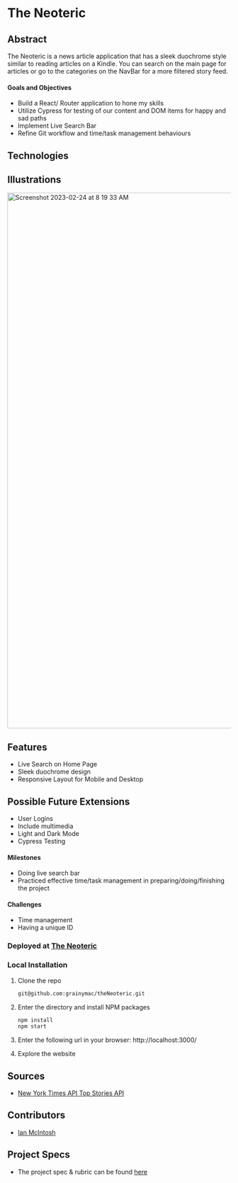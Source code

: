 # The Neoteric

## Abstract
The Neoteric is a news article application that has a sleek duochrome style similar to reading articles on a Kindle.  You can search on the main page for articles or go to the categories on the NavBar for a more filtered story feed.

#### Goals and Objectives
- Build a React/ Router application to hone my skills
- Utilize Cypress for testing of our content and DOM items for happy and sad paths
- Implement Live Search Bar
- Refine Git workflow and time/task management behaviours

## Technologies


## Illustrations

<img width="1210" alt="Screenshot 2023-02-24 at 8 19 33 AM" src="https://user-images.githubusercontent.com/106535343/221201636-d6980fe3-a60d-4805-ab0b-d7558f65ecf0.png">


## Features
- Live Search on Home Page 
- Sleek duochrome design
- Responsive Layout for Mobile and Desktop

## Possible Future Extensions
- User Logins
- Include multimedia
- Light and Dark Mode
- Cypress Testing

#### Milestones
- Doing live search bar
- Practiced effective time/task management in preparing/doing/finishing the project

#### Challenges 
- Time management
- Having a unique ID

### Deployed at [The Neoteric]()

### Local Installation
1. Clone the repo
   ```sh
   git@github.com:grainymac/theNeoteric.git
   ```
2. Enter the directory and install NPM packages
   ```sh
   npm install
   npm start
   ``` 
3. Enter the following url in your browser: http://localhost:3000/

4. Explore the website

## Sources
  - [New York Times API Top Stories API](https://developer.nytimes.com/docs/top-stories-product/1/overview)

## Contributors
  - [Ian McIntosh](https://github.com/grainymac)

## Project Specs
  - The project spec & rubric can be found [here](https://mod4.turing.edu/projects/take_home/take_home_fe)

